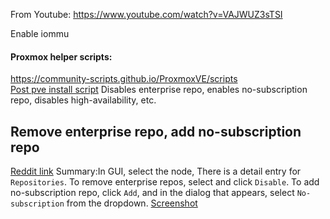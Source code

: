 
From Youtube: https://www.youtube.com/watch?v=VAJWUZ3sTSI

Enable iommu

#### Proxmox helper scripts:
https://community-scripts.github.io/ProxmoxVE/scripts<br>
[Post pve install script](https://community-scripts.github.io/ProxmoxVE/scripts?id=post-pve-install) Disables enterprise repo, enables no-subscription repo, disables high-availability, etc.

## Remove enterprise repo, add no-subscription repo

[Reddit link](https://www.reddit.com/r/Proxmox/comments/v7g8kc/did_i_turn_off_enterprise_repo_correctly/)
Summary:In GUI, select the node, There is a detail entry for `Repositories`. To remove enterprise repos, select and click `Disable`. To add no-subscription repo, click `Add`, and in the dialog that appears, select `No-subscription` from the dropdown.
[Screenshot](./disable-enterprise-repo.png)
